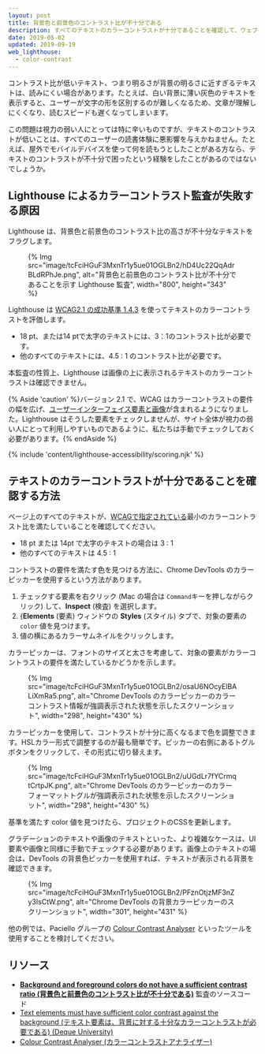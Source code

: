 ```yaml
---
layout: post
title: 背景色と前景色のコントラスト比が不十分である
description: すべてのテキストのカラーコントラストが十分であることを確認して、ウェブベースにアクセシビリティを改善する方法について学びます。
date: 2019-05-02
updated: 2019-09-19
web_lighthouse:
  - color-contrast
---
```


コントラスト比が低いテキスト、つまり明るさが背景の明るさに近すぎるテキストは、読みにくい場合があります。たとえば、白い背景に薄い灰色のテキストを表示すると、ユーザーが文字の形を区別するのが難しくなるため、文章が理解しにくくなり、読むスピードも遅くなってしまいます。

この問題は視力の弱い人にとっては特に辛いものですが、テキストのコントラストが低いことは、すべてのユーザーの読書体験に悪影響を与えかねません。たとえば、屋外でモバイルデバイスを使って何を読もうとしたことがある方なら、テキストのコントラストが不十分で困ったという経験をしたことがあるのではないでしょうか。

## Lighthouse によるカラーコントラスト監査が失敗する原因

Lighthouse は、背景色と前景色のコントラスト比の高さが不十分なテキストをフラグします。

<figure>{% Img src="image/tcFciHGuF3MxnTr1y5ue01OGLBn2/hD4Uc22QqAdrBLdRPhJe.png", alt="背景色と前景色のコントラスト比が不十分であることを示す Lighthouse 監査", width="800", height="343" %}</figure>

Lighthouse は <a href="https://www.w3.org/TR/WCAG21/#contrast-minimum" rel="noopener">WCAG2.1 の成功基準 1.4.3</a> を使ってテキストのカラーコントラストを評価します。

- 18 pt、または14 ptで太字のテキストには、3：1のコントラスト比が必要です。
- 他のすべてのテキストには、4.5 : 1 のコントラスト比が必要です。

本監査の性質上、Lighthouse は画像の上に表示されるテキストのカラーコントラストは確認できません。

{% Aside 'caution' %}バージョン 2.1 で、WCAG はカラーコントラストの要件の幅を広げ、[ユーザーインターフェイス要素と画像](https://www.w3.org/TR/WCAG21/#non-text-contrast)が含まれるようになりました。Lighthouse はそうした要素をチェックしませんが、サイト全体が視力の弱い人にとって利用しやすいものであるように、私たちは手動でチェックしておく必要があります。{% endAside %}

{% include 'content/lighthouse-accessibility/scoring.njk' %}

## テキストのカラーコントラストが十分であることを確認する方法

ページ上のすべてのテキストが、<a href="https://www.w3.org/TR/WCAG21/#contrast-minimum" rel="noopener">WCAGで指定されている</a>最小のカラーコントラスト比を満たしていることを確認してください。

- 18 pt または 14pt で太字のテキストの場合は 3 : 1
- 他のすべてのテキストは 4.5 : 1

コントラストの要件を満たす色を見つける方法に、Chrome DevTools のカラーピッカーを使用するという方法があります。

1. チェックする要素を右クリック (Mac の場合は `Command`キーを押しながらクリック) して、**Inspect** (検査) を選択します。
2. {**Elements** (要素) ウィンドウの **Styles** (スタイル) タブで、対象の要素の `color` 値を見つけます。
3. 値の横にあるカラーサムネイルをクリックします。

カラーピッカーは、フォントのサイズと太さを考慮して、対象の要素がカラーコントラストの要件を満たしているかどうかを示します。

<figure>{% Img src="image/tcFciHGuF3MxnTr1y5ue01OGLBn2/osaU6NOcyElBALiXmRa5.png", alt="Chrome DevTools のカラーピッカーのカラーコントラスト情報が強調表示された状態を示したスクリーンショット", width="298", height="430" %}</figure>

カラーピッカーを使用して、コントラストが十分に高くなるまで色を調整できます。HSLカラー形式で調整するのが最も簡単です。ピッカーの右側にあるトグルボタンをクリックして、その形式に切り替えます。

<figure>{% Img src="image/tcFciHGuF3MxnTr1y5ue01OGLBn2/uUGdLr7fYCrmqtCrtpJK.png", alt="Chrome DevTools のカラーピッカーのカラーフォーマットトグルが強調表示された状態を示したスクリーンショット", width="298", height="430" %}</figure>

基準を満たす color 値を見つけたら、プロジェクトのCSSを更新します。

グラデーションのテキストや画像のテキストといった、より複雑なケースは、UI要素や画像と同様に手動でチェックする必要があります。画像上のテキストの場合は、DevTools の背景色ピッカーを使用すれば、テキストが表示される背景を確認できます。

<figure>{% Img src="image/tcFciHGuF3MxnTr1y5ue01OGLBn2/PFznOtjzMF3nZy3IsCtW.png", alt="Chrome DevTools の背景カラーピッカーのスクリーンショット", width="301", height="431" %}</figure>

他の例では、Paciello グループの <a href="https://developer.paciellogroup.com/resources/contrastanalyser" rel="noopener">Colour Contrast Analyser</a> といったツールを使用することを検討してください。

## リソース

- <a href="https://github.com/GoogleChrome/lighthouse/blob/master/lighthouse-core/audits/accessibility/color-contrast.js" rel="noopener"><strong>Background and foreground colors do not have a sufficient contrast ratio (背景色と前景色のコントラスト比が不十分である)</strong></a> 監査のソースコード
- <a href="https://dequeuniversity.com/rules/axe/3.3/color-contrast" rel="noopener">Text elements must have sufficient color contrast against the background (テキスト要素は、背景に対する十分なカラーコントラストが必要である) (Deque University)</a>
- <a href="https://developer.paciellogroup.com/resources/contrastanalyser" rel="noopener">Colour Contrast Analyser (カラーコントラストアナライザー)</a>
